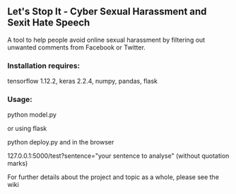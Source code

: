 
## Let's Stop It - Cyber Sexual Harassment and Sexit Hate Speech

A tool to help people avoid online sexual harassment by filtering out unwanted comments from Facebook or Twitter.

### Installation requires:
tensorflow 1.12.2,
keras 2.2.4, 
numpy,
pandas,
flask

### Usage:
python model.py

or using flask

python deploy.py and in the browser

127.0.0.1:5000/test?sentence="your sentence to analyse" (without quotation marks)

For further details about the project and topic as a whole, please see the wiki


